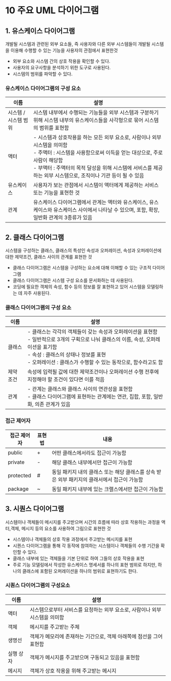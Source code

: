 # 10 주요 UML 다이어그램

## 1. 유스케이스 다이어그램

개발될 시스템과 관련된 외부 요소들, 즉 사용자와 다른 외부 시스템들이 개발될 시스템을 이용해 수행할 수 있는 기능을 사용자의 관점에서 표현한것

- 외부 요소와 시스템 간의 상호 작용을 확인할 수 있다.
- 사용자의 요구사항을 분석하기 위한 도구로 사용된다.
- 시스템의 범위를 파악할 수 있다.

### 유스케이스 다이어그램의 구성 요소

| 이름                 | 설명                                                         |
| -------------------- | ------------------------------------------------------------ |
| 시스템 / 시스템 범위 | 시스템 내부에서 수행되는 기능들을 외부 시스템과 구분하기 위해 시스템 내부의 유스케이스들을 사각형으로 묶어 시스템의 범위를 표현함 |
| 액터                 | - 시스템과 상호작용을 하는 모든 외부 요소로, 사람이나 외부 시스템을 의미함<br />- 주액터 : 시스템을 사용함으로써 이득을 얻는 대상으로, 주로 사람이 해당함<br />- 부액터 : 주액터의 목적 달성을 위해 시스템에 서비스를 제공하는 외부 시스템으로, 조직이나 기관 등이 될 수 있음 |
| 유스케이스           | 사용자가 보는 관점에서 시스템이 액터에게 제공하는 서비스 또는 기능을 표현한 것 |
| 관계                 | 유스케이스 다이어그램에서 관계는 액터와 유스케이스, 유스케이스와 유스케이스 사이에서 나타날 수 있으며, 포함, 확장, 일반화 관계의 3종류가 있음 |

## 2. 클래스 다이어그램

시스템을 구성하는 클래스, 클래스의 특성인 속성과 오퍼레이션, 속성과 오퍼레이션에 대한 제약조건, 클래스 사이의 관계를 표현한 것

- 클래스 다이어그램은 시스템을 구성하는 요소에 대해 이해할 수 있는 구조적 다이어그램
- 클래스 다이어그램은 시스템 구성 요소를 문서화하는 데 사용된다.
- 코딩에 필요한 객체의 속성, 함수 등의 정보를 잘 표현하고 있어 시스템을 모델링하는 데 자주 사용된다.

### 클래스 다이어그램의 구성 요소

| 이름      | 설명                                                         |
| --------- | ------------------------------------------------------------ |
| 클래스    | - 클래스는 각각의 객체들이 갖는 속성과 오퍼레이션을 표현함<br />- 일반적으로 3개의 구획으로 나눠 클래스의 이름, 속성, 오퍼레이션을 표기함<br />- 속성 : 클래스의 상태나 정보를 표현<br />- 오퍼레이션 : 클래스가 수행할 수 있는 동작으로, 함수라고도 함 |
| 제약 조건 | 속성에 입력될 값에 대한 제약조건이나 오퍼레이션 수행 전후에 지정해야 할 조건이 있다면 이를 적음 |
| 관계      | - 관계는 클래스와 클래스 사이의 연관성을 표현함<br />- 클래스 다이어그램에 표현하는 관계에는 연관, 집합, 포함, 일반화, 의존 관계가 있음 |

### 접근 제어자

| 접근 제어자 | 표현법 | 내용                                                         |
| ----------- | ------ | ------------------------------------------------------------ |
| public      | +      | 어떤 클래스에서라도 접근이 가능함                            |
| private     | -      | 해당 클래스 내부에서만 접근이 가능함                         |
| protected   | #      | 동일 패키지 내의 클래스 또는 해당 클래스를 상속 받은 외부 패키지의 클래서에서 접근이 가능함 |
| package     | ~      | 동일 패키지 내부에 있는 크랠스에서만 접근이 가능함           |

## 3. 시퀀스 다이어그램

시스템이나 객체들이 메시지를 주고받으며 시간의 흐름에 따라 상호 작용하는 과정을 액터,객체, 메시지 등의 요소를 사용하여 그림으로 표현한 것

- 시스템이나 객체들의 상호 작용 과정에서 주고받는 메시지를 표현
- 시퀀스 다이어그램을 통해 각 동작에 참여하는 시스템이나 객체들의 수행 기간을 확인할 수 있다.
- 클래스 내부에 있는 객체들을 기본 단위로 하여 그들의 상호 작용을 표현
- 주로 기능 모델링에서 작성한 유스케이스 명세서를 하나의 표현 범위로 하지만, 하나의 클래스에 포함된 오퍼레이션을 하나의 범위로 표현하기도 한다.

### 시퀀스 다이어그램의 구성요소

| 이름      | 설명                                                         |
| --------- | ------------------------------------------------------------ |
| 액터      | 시스템으로부터 서비스를 요청하는 외부 요소로, 사람이나 외부 시스템을 의미함 |
| 객체      | 메시지를 주고받는 주체                                       |
| 생명선    | 객체가 메모리에 존재하는 기간으로, 객체 아래쪽에 점선을 그어 표현함 |
| 실행 상자 | 객체가 메시지를 주고받으며 구동되고 있음을 표현함            |
| 메시지    | 객체가 상호 작용을 위해 주고받는 메시지                      |

